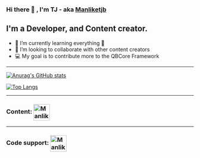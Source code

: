 ### Hi there 👋 , I'm TJ - aka [Manliketjb][website]

## I'm a Developer, and Content creator.

- 🌱 I’m currently learning everything 🤣
- 👯 I’m looking to collaborate with other content creators
- 💻 My goal is to contribute more to the QBCore Framework

---

[![Anurag's GitHub stats](https://github-readme-stats.vercel.app/api?username=Manliketjb&theme=radical)](https://github.com/Manliketjb/github-readme-stats)

[![Top Langs](https://github-readme-stats.vercel.app/api/top-langs/?username=Manliketjb&layout=compact&theme=radical)](https://github.com/Manliketjb/github-readme-stats)

---

### Content: [<img align="center" alt="Manliketjb | YouTube" width="44px" src="https://cdn.jsdelivr.net/npm/simple-icons@v3/icons/youtube.svg" />][youtube]

---

### Code support: [<img align="center" alt="Manliketjb | Twitter" width="44px" src="https://cdn.jsdelivr.net/npm/simple-icons@v3/icons/discord.svg" />][discord]


[website]: https://k50u34s4.yolasite.com/
[discord]: https://discord.gg/dH8nTwZW6r
[youtube]: https://www.youtube.com/channel/UCt5o-uXBUG9d2d4kQbgZzBg

 

